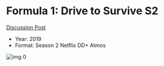 # Formula 1: Drive to Survive S2

[Discussion Post](https://www.avsforum.com/threads/bass-eq-for-filtered-movies.2995212/post-59326722)

* Year: 2019
* Format: Season 2 Netflix DD+ Atmos

![img 0](https://i.imgur.com/YM39OOQ.jpg)

